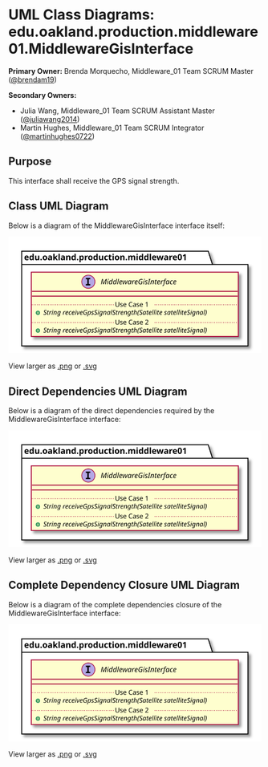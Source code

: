 # UML Class Diagrams: edu.oakland.production.middleware01.MiddlewareGisInterface

**Primary Owner:** Brenda Morquecho, Middleware_01 Team SCRUM Master ([@brendam19](https://github.com/brendam19/))

**Secondary Owners:**

- Julia Wang, Middleware_01 Team SCRUM Assistant Master ([@juliawang2014](https://github.com/juliawang2014/))
- Martin Hughes, Middleware_01 Team SCRUM Integrator ([@martinhughes0722](https://github.com/martinhughes0722/))

## Purpose

This interface shall receive the GPS signal strength.

## Class UML Diagram

Below is a diagram of the MiddlewareGisInterface interface itself:

![MiddlewareGisInterface](./MiddlewareGisInterface.svg)

View larger as [.png](./MiddlewareGisInterface.png) or [.svg](./MiddlewareGisInterface.svg)

## Direct Dependencies UML Diagram

Below is a diagram of the direct dependencies required by the MiddlewareGisInterface interface:

![MiddlewareGisInterface Direct Dependencies](./MiddlewareGisInterface_DirectDependencies.svg)

View larger as [.png](./MiddlewareGisInterface_DirectDependencies.png) or [.svg](./MiddlewareGisInterface_DirectDependencies.svg)

## Complete Dependency Closure UML Diagram

Below is a diagram of the complete dependencies closure of the MiddlewareGisInterface interface:

![MiddlewareGisInterface Dependency Closure](./MiddlewareGisInterface_Closure.svg)

View larger as [.png](./MiddlewareGisInterface_Closure.png) or [.svg](./MiddlewareGisInterface_Closure.svg)

